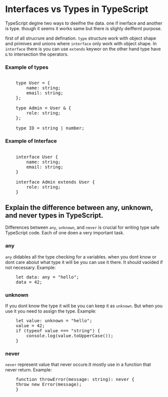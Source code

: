 # Interfaces vs Types in TypeScript

TypeScript degine two ways to deeifne the data. one if inerface and another is type. though it seems it works same but there is slighly deiffernt purpose.

first of all strucrure and defination. `type` structure work with object shape and primives and unions where `interface` only work with object shape. In `interface` there is you can use `extends` keywor on the other hand type have `&` to intersection the operators.

### Example of types

<pre> 
    type User = {
        name: string;
        email: string;
    };

    type Admin = User & {
        role: string;
    };

    type ID = string | number;
</pre>

### Example of Interface

<pre> 
    interface User {
        name: string;
        email: string;
    }

    interface Admin extends User {
        role: string;
    }
</pre>

## Explain the difference between any, unknown, and never types in TypeScript.

Differences between `any`, `unknown`, and `never` is crucial for writing type safe TypeScript code. Each of one doen a very important task.

### any

`any` didables all the type checking for a variables. when you dont know or dont care aboiut what type it will be you can use it there. It should vaoided if not necessary.
Example:

<pre>
    let data: any = "hello";
    data = 42;         
</pre>

### unknown

If you dont know the type it will be you can keep it as `unknown`. But when you use it you need to assign the type.
Example:

<pre>
    let value: unknown = "hello";
    value = 42;     
    if (typeof value === "string") {
        console.log(value.toUpperCase()); 
    }     
</pre>

### never

`never` represent value that never occure.It mostly use in a function that never return.
Example:

<pre>
    function throwError(message: string): never {
    throw new Error(message); 
    }
<pre>
